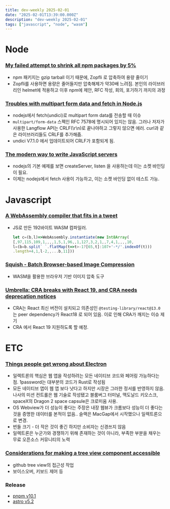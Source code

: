 ```yaml
---
title: dev-weekly 2025-02-01
date: "2025-02-01T13:39:00.000Z"
description: "dev-weekly 2025-02-01"
tags: ["javascript", "node", "wasm"]
---
```


# Node

### [My failed attempt to shrink all npm packages by 5%](https://evanhahn.com/my-failed-attempt-to-shrink-all-npm-packages-by-5-percent/)

- npm 패키지는 gzip tarball 이기 때문에, Zopfli 로 압축하여 용량 줄이기
- Zopfli를 사용하면 용량은 줄어들지만 압축해제가 약30배 느려짐. 본인의 라이브러리인 helmet에 적용하고 이후 npm에 제안, RFC 작성, 회의, 포기하기 까지의 과정

### [Troubles with multipart form data and fetch in Node.js](https://philna.sh/blog/2025/01/14/troubles-with-multipart-form-data-fetch-node-js/)

- nodejs에서 fetch(undici)로 multipart form data를 전송할 때 이슈
- `multipart/form-data` 스펙인 RFC 7578에 명시되어 있지는 않음. 그러나 저자가 사용한 Langflow API는 CRLF(\r\n)로 끝나야하고 그렇지 않으면 에러. curl과 같은 라이브러리들도 CRLF를 추가해줌.
- undici V7.1.0 에서 업데이트되어 CRLF가 포함되게 됨.

### [The modern way to write JavaScript servers](https://marvinh.dev/blog/modern-way-to-write-javascript-servers/)

- nodejs의 기본 예제를 보면 createServer, listen 을 사용하는데 이는 소켓 바인딩이 필요.
- 이제는 nodejs에서 fetch 사용이 가능하고, 이는 소켓 바인딩 없이 테스트 가능.

# Javascript

### [A WebAssembly compiler that fits in a tweet](https://wasmgroundup.com/blog/wasm-compiler-in-a-tweet/)

- JS로 만든 192바이트 WASM 컴파일러.
    
    ```jsx
    let c=(b,l)=>WebAssembly.instantiate(new Int8Array(
    [,97,115,109,1,,,,1,5,1,96,,1,127,3,2,1,,7,4,1,,,,10,
    l=(b=b.split` `.flatMap(t=>t>-1?[65,t]:107+'-*/'.indexOf(t)))
    .length+4,1,l-2,,...b,11]))
    ```
    

### [Squish - Batch Browser-based Image Compression](https://github.com/addyosmani/squish)

- WASM을 활용한 브라우저 기반 이미지 압축 도구

### [Umbrella: CRA breaks with React 19, and CRA needs deprecation notices](https://github.com/facebook/create-react-app/issues/17004)

- CRA는 React 최신 버전이 설치되고 의존성인 `@testing-library/react@13.0` 는 peer dependency가 React18 로 되어 있음. 이로 인해 CRA가 깨지는 이슈 제기
- CRA 에서 React 19 지원하도록 할 예정.

# ETC

### [Things people get wrong about Electron](https://felixrieseberg.com/things-people-get-wrong-about-electron/)

- 일렉트론의 핵심은 웹 앱을 작성하려는 모든 네이티브 코드와 페어링 가능하다는 점. 1password는 대부분의 코드가 Rust로 작성됨
- 모든 네이티브 앱이 웹 앱 보다 낫다고 하지만 시장은 그러한 정서를 반영하지 않음. 나사의 미션 컨트롤은 웹 기술로 작성됐고 블룸버그 터미널, 맥도날드 키오스크, spaceX의 Dragon 2 space capsule은 크로미움 사용.
- OS Webview가 더 성능이 좋다는 주장은 내장 웹뷰가 크롬보다 성능이 더 좋다는것을 증명한 데이터를 본적이 없음.. 슬랙은 MacGap에서 시작했으나 일렉트론으로 변경.
- 번들 크기 - 더 작은 것이 좋긴 하지만 소비자는 신경쓰지 않음
- 일렉트론은 누군가와 경쟁하기 위해 존재하는 것이 아니라, 부족한 부분을 채우는 무료 오픈소스 커뮤니티의 노력

### [Considerations for making a tree view component accessible](https://github.blog/engineering/user-experience/considerations-for-making-a-tree-view-component-accessible/)

- github tree view의 접근성 작업
- 보이스오버, 키보드 제어 등

### Release

- [pnpm v10.1](https://github.com/pnpm/pnpm/releases/tag/v10.1.0)
- [astro v5.2](https://astro.build/blog/astro-520/)